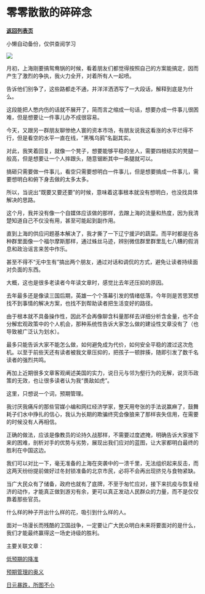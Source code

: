 # 零零散散的碎碎念

[**返回列表页**](/gzh/政事堂2019)

小懒自动备份，仅供查阅学习

![](https://mmbiz.qpic.cn/mmbiz_jpg/rxhS23yu8cOrauZM4VZlNUj0TQic9v88fyOVTtov7Fib2hDqc9O5nnP9RBuYJvaYERVlMEqT5yhOicTkNn1YQeMfQ/640?wx_fmt=jpeg)

  

月初，上海刚要搞鸳鸯锅的时候，看着朋友们都觉得按照自己的方案能搞定，因而产生了激烈的争执，我火力全开，对着所有人一起喷。

  

告诉他们别争了，这些路都走不通，并洋洋洒洒写了一大段话，解释到底是为什么。

  

这段能把人憋内伤的话就不展开了，简而言之缩成一句话，想要办成一件事儿很困难，但是想要让一件事儿办不成很容易。  

  

今天，又跟另一群朋友聊惨绝人寰的资本市场，有朋友说我这看涨的水平烂得不行，但是看空的水平一直在线，“黑嘴乌鸦”名副其实。

  

对此，我笑着回复，就像一个凳子，想要能够平稳的坐人，需要四根结实的凳腿一般高，但是想要让一个人摔跟头，随意锯断其中一条腿就可以。

  

搞砸只需要做一件事儿，看空只需要想明白一件事儿，但是想要搞成一件事儿，需要想明白和俯下身去做的太多太多。

  

所以，当说出“既要又要还要”的时候，意味着这事根本就没有想明白，也没找具体解决的思路。

  

这个月，我并没有像一个自媒体应该做的那样，去蹭上海的流量和热度，因为我清楚知道自己不仅没有用，甚至可能起到副作用。

  

直到上海的供应问题基本解决了，我才撕了一下辽宁援沪的蔬菜。而平时都是在各种群里面像一个福尔摩斯那样，通过蛛丝马迹，辨别微信群里群里乱七八糟的假消息和政治谣言来苦中作乐。

  

甚至不得不“无中生有”搞出两个朋友，通过对话和调侃的方式，避免让读者持续面对负面的东西。  

  

大概，这也是很多老读者今年读文章时，感觉比去年还压抑的原因。

  

去年最多还是像读三国后期，英雄一个个落幕引发的情绪低落，今年则是苦思冥想找不到事情的解决方案，也找不到帮助读者把生活变好的路径。

  

由于根本就不具备操作性，因此不会再像聊含科量那样去详细分析含金量，也不会分解宏观政策中的个人机会，那种系统性告诉大家怎么做的建设性文章没有了（也导致被广泛认为划水）。

  

最多只能告诉大家不能怎么做，如何避免成为代价，如何安全平稳的渡过这次危机。以至于前些天还有读者被我文章压抑的，把孩子一顿胖揍，随即引发了数千名读者的强烈共鸣。

  

再加上近期很多文章客观阐述美国的实力，说日元与邻为壑行为的无解，说货币政策的无效，也让很多读者认为我“畏敌如虎”。

  

这里，只想说一个词，预期管理。

  

我讨厌我痛斥的那些官媒小编和网红经济学家，整天用夸张的手法说赢麻了，鼓舞耗子们水中挣扎的信心，我认为长期的欺骗终究会像狼来了那样丧失信用，在需要的时候没有人再相信。

  

正确的做法，应该是像教员的论持久战那样，不需要过度遮掩，明确告诉大家接下来的困难，剖析对手的优势与劣势，展现出我们应对的蓝图，让大家都明白最终的胜利在中国这边。

  

我们可以对比一下，毫无准备的上海在突袭中的一溃千里，无法组织起来反击，而这两天纷纷提前做好过冬封锁准备的北京市民，必将不会再出现挤兑与食物紧缺。  

  

当广大民众有了储备，政府也就有了底牌，不至于匆忙应对，接下来抗疫与恢复经济的动作，才能真正做到游刃有余，更可以真正发动人民群众的力量，而不是仅仅靠着那些官员。  

  

什么样的种子开出什么样的花，吸引到什么样的人。

  

面对一场漫长而残酷的卫国战争，一定要让广大民众明白未来将要面对的是什么，我们才能最终赢得这一场史诗级的胜利。

  

  

主要关联文章：

[‍低预期的降准](http://mp.weixin.qq.com/s?__biz=MzAwMzU1ODAwOQ==&mid=2650367735&idx=1&sn=6610d789745e15a30e34724f02776bc2&chksm=833499e1b44310f7c9621d1727db0b380c5afa9c54ec9443c3fe52657cfbc9083d1c6c1a3f2f&scene=21#wechat_redirect)  

[预期管理的奥义](http://mp.weixin.qq.com/s?__biz=MzAwMzU1ODAwOQ==&mid=2650367483&idx=1&sn=b0093ea54405cc50eaf85f6a5e1766bc&chksm=83349aedb44313fb7f4d51319ce88d9b69a7a7a3ad14979ee12316a7320830cd23bbfea74b7b&scene=21#wechat_redirect)

[日元暴跌，所图不小](http://mp.weixin.qq.com/s?__biz=MzAwMzU1ODAwOQ==&mid=2650368067&idx=1&sn=0c88be498c894b13f1c759d693d5332a&chksm=83349755b4431e43380100b802f6289ff82fa47f3b06ae9758574337074c43e6847fdc3fab95&scene=21#wechat_redirect)

